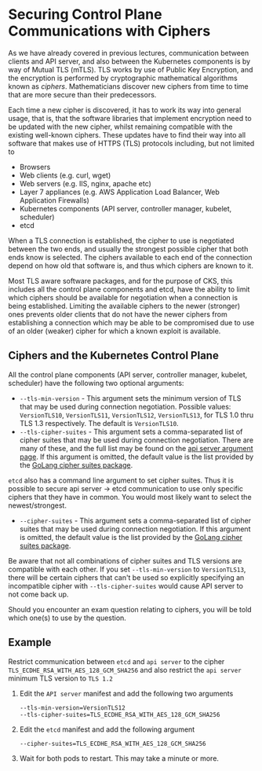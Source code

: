 # Securing Control Plane Communications with Ciphers

As we have already covered in previous lectures, communication between clients and API server, and also between the Kubernetes components is by way of Mutual TLS (mTLS). TLS works by use of Public Key Encryption, and the encryption is performed by cryptographic mathematical algorithms known as _ciphers_. Mathematicians discover new ciphers from time to time that are more secure than their predecessors.

Each time a new cipher is discovered, it has to work its way into general usage, that is, that the software libraries that implement encryption need to be updated with the new cipher, whilst remaining compatible with the existing well-known ciphers. These updates have to find their way into all software that makes use of HTTPS (TLS) protocols including, but not limited to

* Browsers
* Web clients (e.g. curl, wget)
* Web servers (e.g. IIS, nginx, apache etc)
* Layer 7 appliances (e.g. AWS Application Load Balancer, Web Application Firewalls)
* Kubernetes components (API server, controller manager, kubelet, scheduler)
* etcd

When a TLS connection is established, the cipher to use is negotiated between the two ends, and usually the strongest possible cipher that both ends know is selected. The ciphers available to each end of the connection depend on how old that software is, and thus which ciphers are known to it.

Most TLS aware software packages, and for the purpose of CKS, this includes all the control plane components and etcd, have the ability to limit which ciphers should be available for negotiation when a connection is being established. Limiting the available ciphers to the newer (stronger) ones prevents older clients that do not have the newer ciphers from establishing a connection which may be able to be compromised due to use of an older (weaker) cipher for which a known exploit is available.

## Ciphers and the Kubernetes Control Plane

All the control plane components (API server, controller manager, kubelet, scheduler) have the following two optional arguments:

* `--tls-min-version` - This argument sets the minimum version of TLS that may be used during connection negotiation.  Possible values: `VersionTLS10`, `VersionTLS11`, `VersionTLS12`, `VersionTLS13`, for TLS 1.0 thru TLS 1.3 respectively. The default is `VersionTLS10`.
* `--tls-cipher-suites` - This argument sets a comma-separated list of cipher suites that may be used during connection negotiation. There are many of these, and the full list may be found on the [api server argument page](https://kubernetes.io/docs/reference/command-line-tools-reference/kube-apiserver/). If this argument is omitted, the default value is the list provided by the [GoLang cipher suites package](https://go.dev/src/crypto/tls/cipher_suites.go#L53).

`etcd` also has a command line argument to set cipher suites. Thus it is possible to secure api server &rarr; etcd communication to use only specific ciphers that they have in common. You would most likely want to select the newest/strongest.

* `--cipher-suites` - This argument sets a comma-separated list of cipher suites that may be used during connection negotiation. If this argument is omitted, the default value is the list provided by the [GoLang cipher suites package](https://go.dev/src/crypto/tls/cipher_suites.go#L53).

Be aware that not all combinations of cipher suites and TLS versions are compatible with each other. If you set `--tls-min-version` to `VersionTLS13`, there will be certain ciphers that can't be used so explicitly specifying an incompatible cipher with `--tls-cipher-suites` would cause API server to not come back up.

Should you encounter an exam question relating to ciphers, you will be told which one(s) to use by the question.

## Example

Restrict communication between `etcd` and `api server` to the cipher `TLS_ECDHE_RSA_WITH_AES_128_GCM_SHA256` and also restrict the `api server` minimum TLS version to `TLS 1.2`

1. Edit the `API server` manifest and add the following two arguments

    ```
    --tls-min-version=VersionTLS12
    --tls-cipher-suites=TLS_ECDHE_RSA_WITH_AES_128_GCM_SHA256
    ```

1. Edit the `etcd` manifest and add the following argument

    ```
    --cipher-suites=TLS_ECDHE_RSA_WITH_AES_128_GCM_SHA256
    ```

1. Wait for both pods to restart. This may take a minute or more.
